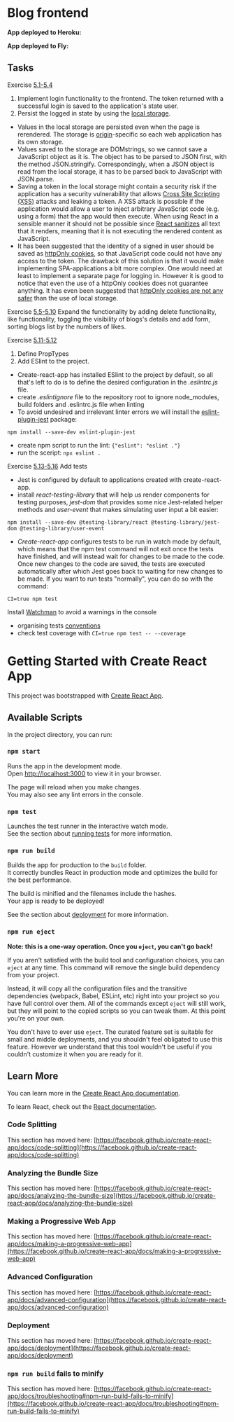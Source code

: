 # Blog frontend

**App deployed to Heroku:**

**App deployed to Fly:**

## Tasks
Exercise [5.1-5.4](https://fullstackopen.com/en/part5/login_in_frontend#exercises-5-1-5-4)
1. Implement login functionality to the frontend. The token returned with a successful login is saved to the application's state user.
2. Persist the logged in state by using the [local storage](https://developer.mozilla.org/en-US/docs/Web/API/Storage).
- Values in the local storage are persisted even when the page is rerendered. The storage is [origin](https://developer.mozilla.org/en-US/docs/Glossary/Origin)-specific so each web application has its own storage.
- Values saved to the storage are DOMstrings, so we cannot save a JavaScript object as it is. The object has to be parsed to JSON first, with the method JSON.stringify. Correspondingly, when a JSON object is read from the local storage, it has to be parsed back to JavaScript with JSON.parse.
- Saving a token in the local storage might contain a security risk if the application has a security vulnerability that allows [Cross Site Scripting (XSS)](https://owasp.org/www-community/attacks/xss/) attacks and leaking a token. A XSS attack is possible if the application would allow a user to inject arbitrary JavaScript code (e.g. using a form) that the app would then execute. When using React in a sensible manner it should not be possible since [React sanitizes](https://reactjs.org/docs/introducing-jsx.html#jsx-prevents-injection-attacks) all text that it renders, meaning that it is not executing the rendered content as JavaScript.
- It has been suggested that the identity of a signed in user should be saved as [httpOnly cookies](https://developer.mozilla.org/en-US/docs/Web/HTTP/Cookies#restrict_access_to_cookies), so that JavaScript code could not have any access to the token. The drawback of this solution is that it would make implementing SPA-applications a bit more complex. One would need at least to implement a separate page for logging in. However it is good to notice that even the use of a httpOnly cookies does not guarantee anything. It has even been suggested that [httpOnly cookies are not any safer](https://academind.com/tutorials/localstorage-vs-cookies-xss/) than the use of local storage.

Exercise [5.5-5.10](https://fullstackopen.com/en/part5/props_children_and_proptypes#exercises-5-5-5-10)
Expand the functionality by adding delete functionality, like functionality, toggling the visibility of blogs's details and add form, sorting blogs list by the numbers of likes.

Exercise [5.11-5.12](https://fullstackopen.com/en/part5/props_children_and_proptypes#exercises-5-11-5-12)
1. Define PropTypes
2. Add ESlint to the project.
- Create-react-app has installed ESlint to the project by default, so all that's left to do is to define the desired configuration in the _.eslintrc.js_ file.
- create _.eslintignore_ file to the repository root to ignore node_modules, build folders and .eslintrc.js file when linting
- To avoid undesired and irrelevant linter errors we will install the [eslint-plugin-jest](https://www.npmjs.com/package/eslint-plugin-jest) package:
```
npm install --save-dev eslint-plugin-jest
```
- create npm script to run the lint: `{"eslint": "eslint ."}`
- run the sceript: `npx eslint .`

Exercise [5.13-5.16](https://fullstackopen.com/en/part5/testing_react_apps#exercises-5-13-5-16)
Add tests
- Jest is configured by default to applications created with create-react-app.
- install _react-testing-library_ that will help us render components for testing purposes, _jest-dom_ that provides some nice Jest-related helper methods and _user-event_ that makes simulating user input a bit easier:
```
npm install --save-dev @testing-library/react @testing-library/jest-dom @testing-library/user-event
```
- _Create-react-app_ configures tests to be run in watch mode by default, which means that the npm test command will not exit once the tests have finished, and will instead wait for changes to be made to the code. Once new changes to the code are saved, the tests are executed automatically after which Jest goes back to waiting for new changes to be made. If you want to run tests "normally", you can do so with the command:
```
CI=true npm test
```
Install [Watchman](https://facebook.github.io/watchman/) to avoid a warnings in the console
- organising tests [conventions](https://medium.com/@jeff_long/organizing-tests-in-jest-17fc431ff850)
- check test coverage with `CI=true npm test -- --coverage`

# Getting Started with Create React App

This project was bootstrapped with [Create React App](https://github.com/facebook/create-react-app).

## Available Scripts

In the project directory, you can run:

### `npm start`

Runs the app in the development mode.\
Open [http://localhost:3000](http://localhost:3000) to view it in your browser.

The page will reload when you make changes.\
You may also see any lint errors in the console.

### `npm test`

Launches the test runner in the interactive watch mode.\
See the section about [running tests](https://facebook.github.io/create-react-app/docs/running-tests) for more information.

### `npm run build`

Builds the app for production to the `build` folder.\
It correctly bundles React in production mode and optimizes the build for the best performance.

The build is minified and the filenames include the hashes.\
Your app is ready to be deployed!

See the section about [deployment](https://facebook.github.io/create-react-app/docs/deployment) for more information.

### `npm run eject`

**Note: this is a one-way operation. Once you `eject`, you can't go back!**

If you aren't satisfied with the build tool and configuration choices, you can `eject` at any time. This command will remove the single build dependency from your project.

Instead, it will copy all the configuration files and the transitive dependencies (webpack, Babel, ESLint, etc) right into your project so you have full control over them. All of the commands except `eject` will still work, but they will point to the copied scripts so you can tweak them. At this point you're on your own.

You don't have to ever use `eject`. The curated feature set is suitable for small and middle deployments, and you shouldn't feel obligated to use this feature. However we understand that this tool wouldn't be useful if you couldn't customize it when you are ready for it.

## Learn More

You can learn more in the [Create React App documentation](https://facebook.github.io/create-react-app/docs/getting-started).

To learn React, check out the [React documentation](https://reactjs.org/).

### Code Splitting

This section has moved here: [https://facebook.github.io/create-react-app/docs/code-splitting](https://facebook.github.io/create-react-app/docs/code-splitting)

### Analyzing the Bundle Size

This section has moved here: [https://facebook.github.io/create-react-app/docs/analyzing-the-bundle-size](https://facebook.github.io/create-react-app/docs/analyzing-the-bundle-size)

### Making a Progressive Web App

This section has moved here: [https://facebook.github.io/create-react-app/docs/making-a-progressive-web-app](https://facebook.github.io/create-react-app/docs/making-a-progressive-web-app)

### Advanced Configuration

This section has moved here: [https://facebook.github.io/create-react-app/docs/advanced-configuration](https://facebook.github.io/create-react-app/docs/advanced-configuration)

### Deployment

This section has moved here: [https://facebook.github.io/create-react-app/docs/deployment](https://facebook.github.io/create-react-app/docs/deployment)

### `npm run build` fails to minify

This section has moved here: [https://facebook.github.io/create-react-app/docs/troubleshooting#npm-run-build-fails-to-minify](https://facebook.github.io/create-react-app/docs/troubleshooting#npm-run-build-fails-to-minify)
